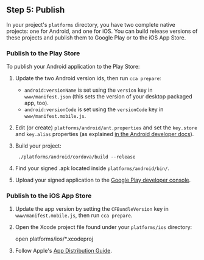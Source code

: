 ## Step 5: Publish

In your project's `platforms` directory, you have two complete native projects: one for Android, and one for iOS. You can build release versions of these projects and publish them to Google Play or to the iOS App Store.

### Publish to the Play Store

To publish your Android application to the Play Store:

1. Update the two Android version ids, then run `cca prepare`:
    * `android:versionName` is set using the `version` key in `www/manifest.json` (this sets the version of your desktop packaged app, too).
    * `android:versionCode` is set using the `versionCode` key in `www/manifest.mobile.js`.

2. Edit (or create) `platforms/android/ant.properties` and set the `key.store` and `key.alias` properties (as explained [in the Android developer docs](http://developer.android.com/tools/building/building-cmdline.html#ReleaseMode)).

3. Build your project:

        ./platforms/android/cordova/build --release

4. Find your signed .apk located inside `platforms/android/bin/`.

5. Upload your signed application to the [Google Play developer console](https://play.google.com/apps/publish).

### Publish to the iOS App Store

1. Update the app version by setting the `CFBundleVersion` key in `www/manifest.mobile.js`, then run `cca prepare`.

2. Open the Xcode project file found under your `platforms/ios` directory:

    open platforms/ios/*.xcodeproj

3. Follow Apple's [App Distribution Guide](https://developer.apple.com/library/ios/documentation/IDEs/Conceptual/AppDistributionGuide/Introduction/Introduction.html).
